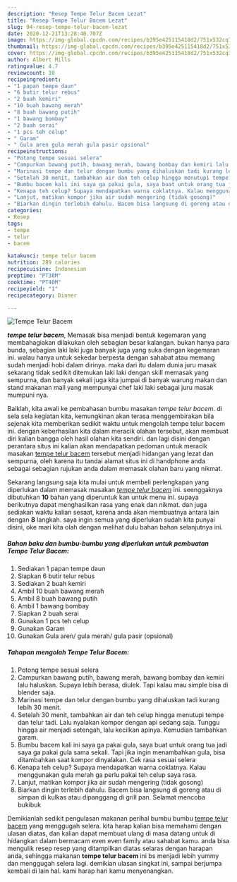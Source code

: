 ```yaml
---
description: "Resep Tempe Telur Bacem Lezat"
title: "Resep Tempe Telur Bacem Lezat"
slug: 94-resep-tempe-telur-bacem-lezat
date: 2020-12-21T13:28:40.707Z
image: https://img-global.cpcdn.com/recipes/b395e425115418d2/751x532cq70/tempe-telur-bacem-foto-resep-utama.jpg
thumbnail: https://img-global.cpcdn.com/recipes/b395e425115418d2/751x532cq70/tempe-telur-bacem-foto-resep-utama.jpg
cover: https://img-global.cpcdn.com/recipes/b395e425115418d2/751x532cq70/tempe-telur-bacem-foto-resep-utama.jpg
author: Albert Mills
ratingvalue: 4.7
reviewcount: 10
recipeingredient:
- "1 papan tempe daun"
- "6 butir telur rebus"
- "2 buah kemiri"
- "10 buah bawang merah"
- "8 buah bawang putih"
- "1 bawang bombay"
- "2 buah serai"
- "1 pcs teh celup"
- " Garam"
- " Gula aren gula merah gula pasir opsional"
recipeinstructions:
- "Potong tempe sesuai selera"
- "Campurkan bawang putih, bawang merah, bawang bombay dan kemiri lalu haluskan. Supaya lebih berasa, diulek. Tapi kalau mau simple bisa di blender saja."
- "Marinasi tempe dan telur dengan bumbu yang dihaluskan tadi kurang lebih 30 menit."
- "Setelah 30 menit, tambahkan air dan teh celup hingga menutupi tempe dan telur tadi. Lalu nyalakan kompor dengan api sedang saja. Tunggu hingga air menjadi setengah, lalu kecilkan apinya. Kemudian tambahkan garam."
- "Bumbu bacem kali ini saya ga pakai gula, saya buat untuk orang tua jadi saya ga pakai gula sama sekali. Tapi jika ingin menambahkan gula, bisa ditambahkan saat kompor dinyalakan. Cek rasa sesuai selera"
- "Kenapa teh celup? Supaya mendapatkan warna coklatnya. Kalau menggunakan gula merah ga perlu pakai teh celup saya rasa."
- "Lanjut, matikan kompor jika air sudah mengering (tidak gosong)"
- "Biarkan dingin terlebih dahulu. Bacem bisa langsung di goreng atau di simpan di kulkas atau dipanggang di grill pan. Selamat mencoba bukibuk"
categories:
- Resep
tags:
- tempe
- telur
- bacem

katakunci: tempe telur bacem 
nutrition: 289 calories
recipecuisine: Indonesian
preptime: "PT38M"
cooktime: "PT40M"
recipeyield: "1"
recipecategory: Dinner

---
```



![Tempe Telur Bacem](https://img-global.cpcdn.com/recipes/b395e425115418d2/751x532cq70/tempe-telur-bacem-foto-resep-utama.jpg)

<b><i>tempe telur bacem</i></b>, Memasak bisa menjadi bentuk kegemaran yang membahagiakan dilakukan oleh sebagian besar kalangan. bukan hanya para bunda, sebagian laki laki juga banyak juga yang suka dengan kegemaran ini. walau hanya untuk sekedar berpesta dengan sahabat atau memang sudah menjadi hobi dalam dirinya. maka dari itu dalam dunia juru masak sekarang tidak sedikit ditemukan laki laki dengan skill memasak yang sempurna, dan banyak sekali juga kita jumpai di banyak warung makan dan stand makanan mall yang mempunyai chef laki laki sebagai juru masak mumpuni nya.

Baiklah, kita awali ke pembahasan bumbu masakan <i>tempe telur bacem</i>. di sela sela kegiatan kita, kemungkinan akan terasa menggembirakan bila sejenak kita memberikan sedikit waktu untuk mengolah tempe telur bacem ini. dengan keberhasilan kita dalam meracik olahan tersebut, akan membuat diri kalian bangga oleh hasil olahan kita sendiri. dan lagi disini dengan perantara situs ini kalian akan mendapatkan pedoman untuk meracik masakan <u>tempe telur bacem</u> tersebut menjadi hidangan yang lezat dan sempurna, oleh karena itu tandai alamat situs ini di handphone anda sebagai sebagian rujukan anda dalam memasak olahan baru yang nikmat.




Sekarang langsung saja kita mulai untuk membeli perlengkapan yang diperlukan dalam memasak masakan <u><i>tempe telur bacem</i></u> ini. seenggaknya dibutuhkan <b>10</b> bahan yang diperuntuk kan untuk menu ini. supaya berikutnya dapat menghasilkan rasa yang enak dan nikmat. dan juga sediakan waktu kalian sesaat, karena anda akan membuatnya antara lain dengan <b>8</b> langkah. saya ingin semua yang diperlukan sudah kita punyai disini, oke mari kita olah dengan melihat dulu bahan bahan selanjutnya ini.

<!--inarticleads1-->

##### Bahan baku dan bumbu-bumbu yang diperlukan untuk pembuatan Tempe Telur Bacem:

1. Sediakan 1 papan tempe daun
1. Siapkan 6 butir telur rebus
1. Sediakan 2 buah kemiri
1. Ambil 10 buah bawang merah
1. Ambil 8 buah bawang putih
1. Ambil 1 bawang bombay
1. Siapkan 2 buah serai
1. Gunakan 1 pcs teh celup
1. Gunakan  Garam
1. Gunakan  Gula aren/ gula merah/ gula pasir (opsional)




<!--inarticleads2-->

##### Tahapan mengolah Tempe Telur Bacem:

1. Potong tempe sesuai selera
1. Campurkan bawang putih, bawang merah, bawang bombay dan kemiri lalu haluskan. Supaya lebih berasa, diulek. Tapi kalau mau simple bisa di blender saja.
1. Marinasi tempe dan telur dengan bumbu yang dihaluskan tadi kurang lebih 30 menit.
1. Setelah 30 menit, tambahkan air dan teh celup hingga menutupi tempe dan telur tadi. Lalu nyalakan kompor dengan api sedang saja. Tunggu hingga air menjadi setengah, lalu kecilkan apinya. Kemudian tambahkan garam.
1. Bumbu bacem kali ini saya ga pakai gula, saya buat untuk orang tua jadi saya ga pakai gula sama sekali. Tapi jika ingin menambahkan gula, bisa ditambahkan saat kompor dinyalakan. Cek rasa sesuai selera
1. Kenapa teh celup? Supaya mendapatkan warna coklatnya. Kalau menggunakan gula merah ga perlu pakai teh celup saya rasa.
1. Lanjut, matikan kompor jika air sudah mengering (tidak gosong)
1. Biarkan dingin terlebih dahulu. Bacem bisa langsung di goreng atau di simpan di kulkas atau dipanggang di grill pan. Selamat mencoba bukibuk




Demikianlah sedikit pengulasan makanan perihal bumbu bumbu <u>tempe telur bacem</u> yang menggugah selera. kita harap kalian bisa memahami dengan ulasan diatas, dan kalian dapat membuat ulang di masa datang untuk di hidangkan dalam bermacam even even family atau sahabat kamu. anda bisa mengulik resep resep yang ditampilkan diatas selaras dengan harapan anda, sehingga makanan <b>tempe telur bacem</b> ini bs menjadi lebih yummy dan menggugah selera lagi. demikian ulasan singkat ini, sampai berjumpa kembali di lain hal. kami harap hari kamu menyenangkan.
